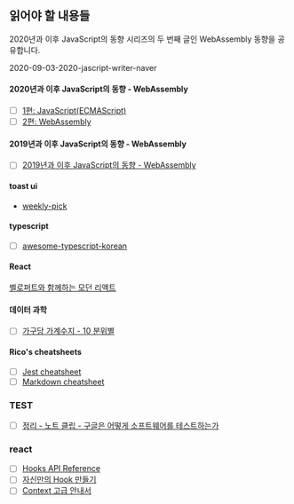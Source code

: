 ## 읽어야 할 내용들

2020년과 이후 JavaScript의 동향 시리즈의 두 번째 글인 WebAssembly 동향을 공유합니다.

2020-09-03-2020-jascript-writer-naver

#### 2020년과 이후 JavaScript의 동향 - WebAssembly

- [ ] [1편: JavaScript(ECMAScript)](https://d2.naver.com/helloworld/4268738)
- [ ] [2편: WebAssembly](https://d2.naver.com/helloworld/8257914)

#### 2019년과 이후 JavaScript의 동향 - WebAssembly

- [ ] [2019년과 이후 JavaScript의 동향 - WebAssembly](https://d2.naver.com/helloworld/8786166)

#### toast ui

- [weekly-pick](https://ui.toast.com/weekly-pick/ko/)

#### typescript

- [ ] [awesome-typescript-korean](https://github.com/typescript-kr/awesome-typescript-korean)

#### React

[벨로퍼트와 함께하는 모던 리액트](https://react.vlpt.us/)

#### 데이터 과학

- [ ] [가구당 가계수지 - 10 분위별](https://statkclee.github.io/viz/viz-household-balance-deciles.html#major-surplus)

#### Rico's cheatsheets

- [ ] [Jest cheatsheet](https://devhints.io/jest)
- [ ] [Markdown cheatsheet](https://devhints.io/markdown)

### TEST

- [ ] [정리 - 노트 클립 - 구글은 어떻게 소프트웨어를 테스트하는가](http://josephyeo.github.io/Testing/note_googletesting.html)

### react

- [ ] [Hooks API Reference](https://ko.reactjs.org/docs/hooks-reference.html#usecontext)
- [ ] [자신만의 Hook 만들기](https://ko.reactjs.org/docs/hooks-custom.html)
- [ ] [Context 고급 안내서](https://ko.reactjs.org/docs/context.html)

